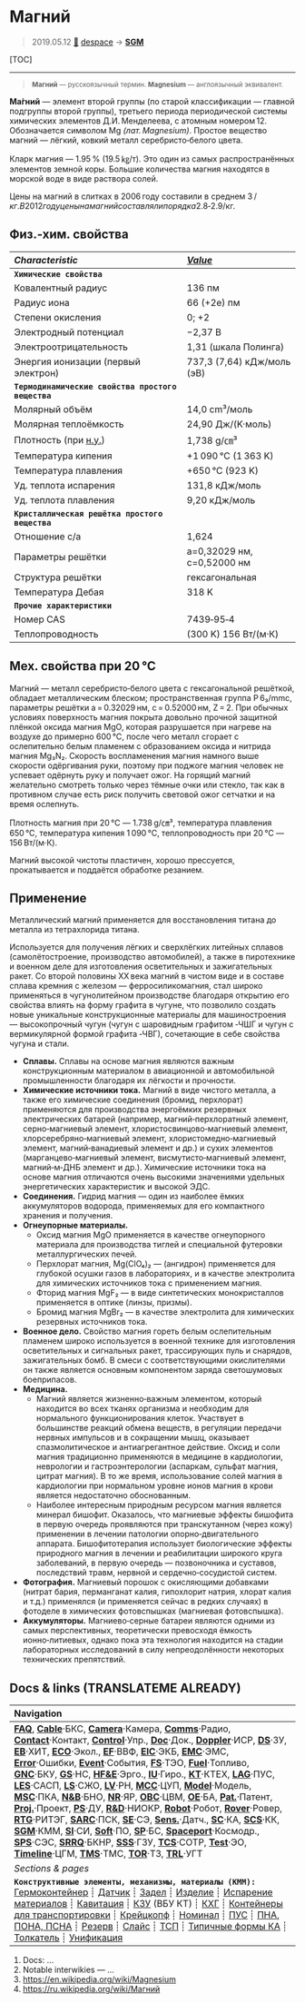 # Магний
> 2019.05.12 [🚀](../index/index.md) [despace](index.md) → **[SGM](sgm.md)**

[TOC]

---

> <small>**Магний** — русскоязычный термин. **Magnesium** — англоязычный эквивалент.</small>

**Ма́гний** — элемент второй группы (по старой классификации — главной подгруппы второй группы), третьего периода периодической системы химических элементов Д.И. Менделеева, с атомным номером 12. Обозначается символом Mg *(лат. Magnesium)*. Простое вещество магний — лёгкий, ковкий металл серебристо‑белого цвета.

Кларк магния — 1.95 % (19.5 ㎏/т). Это один из самых распространённых элементов земной коры. Большие количества магния находятся в морской воде в виде раствора солей.

Цены на магний в слитках в 2006 году составили в среднем 3 $/кг. В 2012 году цены на магний составляли порядка 2.8‑2.9 $/кг.



## Физ.‑хим. свойства
|*Characteristic*|*[Value](si.md)*|
|:--|:--|
|**`Химические свойства`**| |
|Ковалентный радиус|136 пм|
|Радиус иона|66 (+2e) пм|
|Степени окисления|0; +2|
|Электродный потенциал|−2,37 В|
|Электроотрицательность|1,31 (шкала Полинга)|
|Энергия ионизации (первый электрон)|737,3 (7,64) кДж/моль (эВ)|
|**`Термодинамические свойства простого вещества`**| |
|Молярный объём|14,0 cm³/моль|
|Молярная теплоёмкость|24,90 Дж/(K·моль)|
|Плотность (при [н.у.](sctp.md))|1,738 g/㎝³|
|Температура кипения|+1 090 ℃ (1 363 K)|
|Температура плавления|+650 ℃ (923 K)|
|Уд. теплота испарения|131,8 кДж/моль|
|Уд. теплота плавления|9,20 кДж/моль|
|**`Кристаллическая решётка простого вещества`**| |
|Отношение c/a|1,624|
|Параметры решётки|a=0,32029 нм, c=0,52000 нм|
|Структура решётки|гексагональная|
|Температура Дебая|318 K|
|**`Прочие характеристики`**| |
|Номер CAS|7439‑95‑4|
|Теплопроводность|(300 K) 156 Вт/(м·К)|



## Мех. свойства при 20 ℃
Магний — металл серебристо‑белого цвета с гексагональной решёткой, обладает металлическим блеском; пространственная группа P 6₃/mmc, параметры решётки a = 0.32029 нм, c = 0.52000 нм, Z = 2. При обычных условиях поверхность магния покрыта довольно прочной защитной плёнкой оксида магния MgO, которая разрушается при нагреве на воздухе до примерно 600 ℃, после чего металл сгорает с ослепительно белым пламенем с образованием оксида и нитрида магния Mg₃N₂. Скорость воспламенения магния намного выше скорости одёргивания руки, поэтому при поджоге магния человек не успевает одёрнуть руку и получает ожог. На горящий магний желательно смотреть только через тёмные очки или стекло, так как в противном случае есть риск получить световой ожог сетчатки и на время ослепнуть.

Плотность магния при 20 ℃ — 1.738 g/㎝³, температура плавления 650 ℃, температура кипения 1 090 ℃, теплопроводность при 20 ℃ — 156 Вт/(м·К).

Магний высокой чистоты пластичен, хорошо прессуется, прокатывается и поддаётся обработке резанием.



## Применение
Металлический магний применяется для восстановления титана до металла из тетрахлорида титана.

Используется для получения лёгких и сверхлёгких литейных сплавов (самолётостроение, производство автомобилей), а также в пиротехнике и военном деле для изготовления осветительных и зажигательных ракет. Со второй половины ХХ века магний в чистом виде и в составе сплава кремния с железом — ферросиликомагния, стал широко применяться в чугунолитейном производстве благодаря открытию его свойства влиять на форму графита в чугуне, что позволило создать новые уникальные конструкционные материалы для машиностроения — высокопрочный чугун (чугун с шаровидным графитом ‑ЧШГ и чугун с вермикулярной формой графита ‑ЧВГ), сочетающие в себе свойства чугуна и стали.
   - **Сплавы.** Сплавы на основе магния являются важным конструкционным материалом в авиационной и автомобильной промышленности благодаря их лёгкости и прочности.
   - **Химические источники тока.** Магний в виде чистого металла, а также его химические соединения (бромид, перхлорат) применяются для производства энергоёмких резервных электрических батарей (например, магний‑перхлоратный элемент, серно‑магниевый элемент, хлористосвинцово‑магниевый элемент, хлорсеребряно‑магниевый элемент, хлористомедно‑магниевый элемент, магний‑ванадиевый элемент и др.) и сухих элементов (марганцево‑магниевый элемент, висмутисто‑магниевый элемент, магний‑м‑ДНБ элемент и др.). Химические источники тока на основе магния отличаются очень высокими значениями удельных энергетических характеристик и высокой ЭДС.
   - **Соединения.** Гидрид магния — один из наиболее ёмких аккумуляторов водорода, применяемых для его компактного хранения и получения.
   - **Огнеупорные материалы.**
      - Оксид магния MgO применяется в качестве огнеупорного материала для производства тиглей и специальной футеровки металлургических печей.
      - Перхлорат магния, Mg(ClO₄)₂ — (ангидрон) применяется для глубокой осушки газов в лабораториях, и в качестве электролита для химических источников тока с применением магния.
      - Фторид магния MgF₂ — в виде синтетических монокристаллов применяется в оптике (линзы, призмы).
      - Бромид магния MgBr₂ — в качестве электролита для химических резервных источников тока.
   - **Военное дело.** Свойство магния гореть белым ослепительным пламенем широко используется в военной технике для изготовления осветительных и сигнальных ракет, трассирующих пуль и снарядов, зажигательных бомб. В смеси с соответствующими окислителями он также является основным компонентом заряда светошумовых боеприпасов.
   - **Медицина.**
      - Магний является жизненно‑важным элементом, который находится во всех тканях организма и необходим для нормального функционирования клеток. Участвует в большинстве реакций обмена веществ, в регуляции передачи нервных импульсов и в сокращении мышц, оказывает спазмолитическое и антиагрегантное действие. Оксид и соли магния традиционно применяются в медицине в кардиологии, неврологии и гастроэнтерологии (аспаркам, сульфат магния, цитрат магния). В то же время, использование солей магния в кардиологии при нормальном уровне ионов магния в крови является недостаточно обоснованным.
      - Наиболее интересным природным ресурсом магния является минерал бишофит. Оказалось, что магниевые эффекты бишофита в первую очередь проявляются при транскутанном (через кожу) применении в лечении патологии опорно‑двигательного аппарата. Бишофитотерапия использует биологические эффекты природного магния в лечении и реабилитации широкого круга заболеваний, в первую очередь — позвоночника и суставов, последствий травм, нервной и сердечно‑сосудистой систем.
   - **Фотография.** Магниевый порошок с окисляющими добавками (нитрат бария, перманганат калия, гипохлорит натрия, хлорат калия и т.д.) применялся (и применяется сейчас в редких случаях) в фотоделе в химических фотовспышках (магниевая фотовспышка).
   - **Аккумуляторы.** Магниево‑серные батареи являются одними из самых перспективных, теоретически превосходя ёмкость ионно‑литиевых, однако пока эта технология находится на стадии лабораторных исследований в силу непреодолённости некоторых технических препятствий.



<p style="page-break-after:always"> </p>

## Docs & links (TRANSLATEME ALREADY)
|Navigation|
|:--|
|**[FAQ](faq.md)**, **[Cable](cable.md)**·БКС, **[Camera](cam.md)**·Камера, **[Comms](comms.md)**·Радио, **[Contact](contact.md)**·Контакт, **[Control](control.md)**·Упр., **[Doc](doc.md)**·Док., **[Doppler](doppler.md)**·ИСР, **[DS](ds.md)**·ЗУ, **[EB](eb.md)**·ХИТ, **[ECO](ecology.md)**·Экол., **[EF](ef.md)**·ВВФ, **[ElC](elc.md)**·ЭКБ, **[EMC](emc.md)**·ЭМС, **[Error](error.md)**·Ошибки, **[Event](event.md)**·События, **[FS](fs.md)**·ТЭО, **[Fuel](fuel.md)**·Топливо, **[GNC](gnc.md)**·БКУ, **[GS](scs.md)**·НС, **[HF&E](hfe.md)**·Эрго., **[IU](iu.md)**·Гиро., **[KT](kt.md)**·КТЕХ, **[LAG](lag.md)**·ПУC, **[LES](les.md)**·САСП, **[LS](ls.md)**·СЖО, **[LV](lv.md)**·РН, **[MCC](mcc.md)**·ЦУП, **[Model](model.md)**·Модель, **[MSC](sc.md)**·ПКА, **[N&B](nnb.md)**·БНО, **[NR](nr.md)**·ЯР, **[OBC](obc.md)**·ЦВМ, **[OE](oe.md)**·БА, **[Pat.](патент.md)**·Патент, **[Proj.](project.md)**·Проект, **[PS](ps.md)**·ДУ, **[R&D](rnd.md)**·НИОКР, **[Robot](robotics.md)**·Робот, **[Rover](rover.md)**·Ровер, **[RTG](rtg.md)**·РИТЭГ, **[SARC](sarc.md)**·ПСК, **[SE](se.md)**·СЭ, **[Sens.](sensor.md)**·Датч., **[SC](sc.md)**·КА, **[SCS](scs.md)**·КК, **[SGM](sgm.md)**·КММ, **[SI](si.md)**·СИ, **[Soft](soft.md)**·ПО, **[SP](sp.md)**·БС, **[Spaceport](spaceport.md)**·Космодр., **[SPS](sps.md)**·СЭС, **[SRRQ](srrq.md)**·БКНР, **[SSS](sss.md)**·ГЗУ, **[TCS](tcs.md)**·СОТР, **[Test](test.md)**·ЭО, **[Timeline](timeline.md)**·ЦГМ, **[TMS](tms.md)**·ТМС, **[TOR](tor.md)**·ТЗ, **[TRL](trl.md)**·УГТ|
|*Sections & pages*|
|**`Конструктивные элементы, механизмы, материалы (КММ):`**<br> [Гермоконтейнер](гермоконтейнер.md) ┊ [Датчик](sensor.md) ┊ [Задел](margin.md) ┊ [Изделие](unit.md) ┊ [Испарение материалов](mat_sublime.md) ┊ [Кавитация](cavitation.md) ┊ [КЗУ](cinu.md) (ВБУ КТ) ┊ [КХГ](cgs.md) ┊ [Контейнеры для транспортировки](ship_contain.md) ┊ [Крейцкопф](crosshead.md) ┊ [Номинал](nominal.md) ┊ [ПУС](lag.md) ┊ [ПНА, ПОНА, ПСНА](aiad.md) ┊ [Резерв](reserve.md) ┊ [Слайс](слайс.md) ┊ [ТСП](tsp.md) ┊ [Типичные формы КА](sc_ts.md) ┊ [Толкатель](толкатель.md) ┊ [Унификация](commonality.md)|

   1. Docs: …
   1. Notable interwikies — …
   1. <https://en.wikipedia.org/wiki/Magnesium>
   1. <https://ru.wikipedia.org/wiki/Магний>
